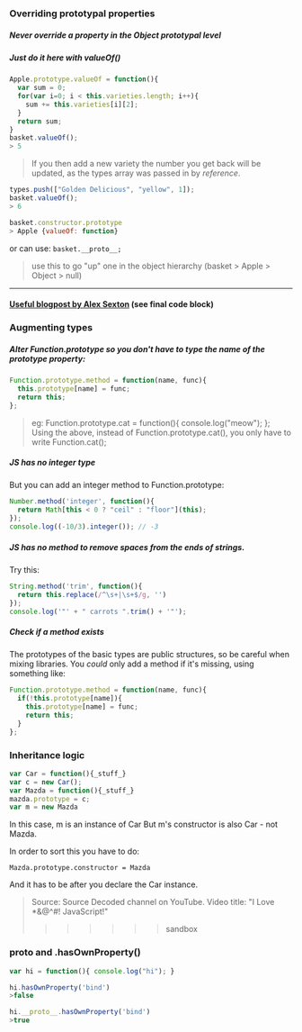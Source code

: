 ### Overriding prototypal properties
##### Never override a property in the Object prototypal level
##### Just do it here with valueOf()
```javascript
Apple.prototype.valueOf = function(){
  var sum = 0;
  for(var i=0; i < this.varieties.length; i++){
    sum += this.varieties[i][2];
  }
  return sum;
}
basket.valueOf();
> 5
```
> If you then add a new variety the number you get back will be updated, as the types array was passed in by *reference*.

```javascript
types.push(["Golden Delicious", "yellow", 1]);
basket.valueOf();
> 6
```
```javascript
basket.constructor.prototype
> Apple {valueOf: function}
```
or can use:  ```basket.__proto__;```
> use this to go "up" one in the object hierarchy (basket > Apple > Object > null)

---

#### [Useful blogpost by Alex Sexton](https://alexsexton.com/blog/2013/04/understanding-javascript-inheritance/) (see final code block)


### Augmenting types
##### Alter Function.prototype so you don't have to type the name of the prototype property:

```javascript
Function.prototype.method = function(name, func){
  this.prototype[name] = func;
  return this;
};
```
>eg:
> Function.prototype.cat = function(){
>   console.log("meow");
>  };
> Using the above, instead of Function.prototype.cat(), you only have to write Function.cat();

##### JS has no integer type
But you can add an integer method to Function.prototype:

```javascript
Number.method('integer', function(){
  return Math[this < 0 ? "ceil" : "floor"](this);
});
console.log((-10/3).integer()); // -3
```

##### JS has no method to remove spaces from the ends of strings.
Try this:
```javascript
String.method('trim', function(){
  return this.replace(/^\s+|\s+$/g, '')
});
console.log('"' + " carrots ".trim() + '"');
```

##### Check if a method exists
The prototypes of the basic types are public structures, so be careful when mixing libraries. You _could_ only add a method if it's missing, using something like:

```javascript
Function.prototype.method = function(name, func){
  if(!this.prototype[name]){
    this.prototype[name] = func;
    return this;
  }
};
```

### Inheritance logic

```javascript
var Car = function(){_stuff_}
var c = new Car();
var Mazda = function(){_stuff_}
mazda.prototype = c;
var m = new Mazda
```
In this case, m is an instance of Car
But
m's constructor is also Car - not Mazda.

In order to sort this you have to do:

`Mazda.prototype.constructor = Mazda`

And it has to be after you declare the Car instance.

>Source: Source Decoded channel on YouTube. Video title: "I Love *&@^#! JavaScript!"
>>>>>>> sandbox


### __proto__ and .hasOwnProperty()

```javascript
var hi = function(){ console.log("hi"); }

hi.hasOwnProperty('bind')
>false

hi.__proto__.hasOwnProperty('bind')
>true
```